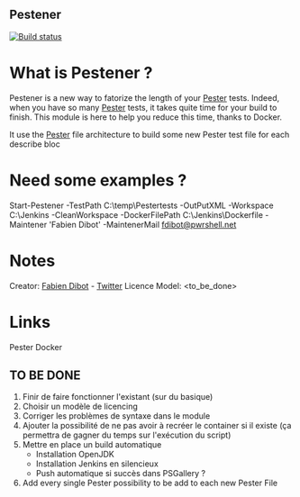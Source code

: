 ## Pestener

[![Build status](https://ci.appveyor.com/api/projects/status/x3er7r2p0n96wggd?svg=true)](https://ci.appveyor.com/project/fabiendibot/Pestener)

# What is Pestener ?

Pestener is a new way to fatorize the length of your [Pester](https://github.com/Pester) tests.
Indeed, when you have so many [Pester](https://github.com/Pester) tests, it takes quite time for your build to finish.
This module is here to help you reduce this time, thanks to Docker.

It use the [Pester](https://github.com/Pester) file architecture to build some new Pester test file for each describe bloc

# Need some examples ?
Start-Pestener -TestPath C:\temp\Pestertests -OutPutXML -Workspace C:\Jenkins -CleanWorkspace -DockerFilePath C:\Jenkins\Dockerfile -Maintener 'Fabien Dibot' -MaintenerMail fdibot@pwrshell.net

# Notes
Creator: [Fabien Dibot](https://pwrshell.net) - [Twitter](https://twitter.com/fdibot)
Licence Model: <to_be_done>

# Links
Pester
Docker


## TO BE DONE 

1. Finir de faire fonctionner l'existant (sur du basique)
2. Choisir un modèle de licencing
3. Corriger les problèmes de syntaxe dans le module
4. Ajouter la possibilité de ne pas avoir à recréer le container si il existe (ça permettra de gagner du temps sur l'exécution du script)
5. Mettre en place un build automatique
     * Installation OpenJDK
     * Installation Jenkins en silencieux
     * Push automatique si succès dans PSGallery ?
6. Add every single Pester possibility to be add to each new Pester File

